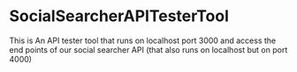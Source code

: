 # SocialSearcherAPITesterTool

This is An API tester tool that runs on localhost port 3000 and access the end points of our social searcher API (that also runs on localhost but on port 4000) 
